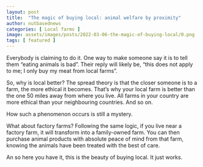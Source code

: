 ```yaml
---
layout: post
title:  "The magic of buying local: animal welfare by proximity"
author: nutbasednews
categories: [ Local farms ]
image: assets/images/posts/2022-03-06-the-magic-of-buying-local/0.png
tags: [ featured ]
---
```


Everybody is claiming to do it. One way to make someone say it is to tell them “eating animals is bad”. Their reply will likely be, “this does not apply to me; I only buy my meat from local farms”.

So, why is local better? The spread theory is that the closer someone is to a farm, the more ethical it becomes. That’s why your local farm is better than the one 50 miles away from where you live. All farms in your country are more ethical than your neighbouring countries. And so on.

How such a phenomenon occurs is still a mystery.

What about factory farms? Following the same logic, if you live near a factory farm, it will transform into a family-owned farm. You can then purchase animal products with absolute peace of mind from that farm, knowing the animals have been treated with the best of care.

An so here you have it, this is the beauty of buying local. It just works.
